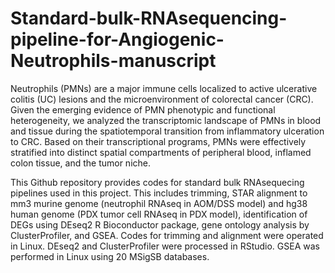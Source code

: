 # Standard-bulk-RNAsequencing-pipeline-for-Angiogenic-Neutrophils-manuscript

Neutrophils (PMNs) are a major immune cells localized to active ulcerative colitis (UC) lesions and the microenvironment of colorectal cancer (CRC). Given the emerging evidence of PMN phenotypic and functional heterogeneity, we analyzed the transcriptomic landscape of PMNs in blood and tissue during the spatiotemporal transition from inflammatory ulceration to CRC. Based on their transcriptional programs, PMNs were effectively stratified into distinct spatial compartments of peripheral blood, inflamed colon tissue, and the tumor niche. 

This Github repository provides codes for standard bulk RNAsequecing pipelines used in this project. This includes trimming, STAR alignment to mm3 murine genome (neutrophil RNAseq in AOM/DSS model) and hg38 human genome (PDX tumor cell RNAseq in PDX model), identification of DEGs using DEseq2 R Bioconductor package, gene ontology analysis by ClusterProfiler, and GSEA. Codes for trimming and alignment were operated in Linux. DEseq2 and ClusterProfiler were processed in RStudio. GSEA was performed in Linux using 20 MSigSB databases.
